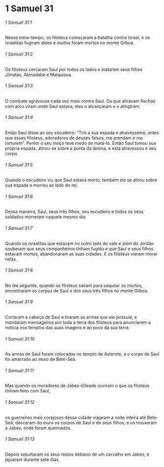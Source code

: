 # 1 Samuel 31

###### 1 Samuel 31:1

Nesse meio-tempo, os filisteus começaram a batalha contra Israel, e os israelitas fugiram deles e muitos foram mortos no monte Gilboa.

###### 1 Samuel 31:2

Os filisteus cercaram Saul por todos os lados e mataram seus filhos Jônatas, Abinadabe e Malquisua.

###### 1 Samuel 31:3

O combate agravouse cada vez mais contra Saul. Os que atiravam flechas com arco viram onde Saul estava; eles o alcançaram e o atingiram.

###### 1 Samuel 31:4

Então Saul disse ao seu escudeiro: “Tire a sua espada e atravesseme, antes que esses filisteus, adoradores de deuses falsos, me prendam e me torturem”. Porém o seu moço teve medo de matá-lo. Então Saul tomou sua própria espada, atirou-se sobre a ponta da lâmina, e esta atravessou o seu corpo.

###### 1 Samuel 31:5

Quando o escudeiro viu que Saul estava morto, também ele se atirou sobre sua espada e morreu ao lado do rei.

###### 1 Samuel 31:6

Dessa maneira, Saul, seus três filhos, seu escudeiro e todos os seus soldados morreram naquele mesmo dia.

###### 1 Samuel 31:7

Quando os israelitas que estavam no outro lado do vale e além do Jordão souberam que seus companheiros tinham fugido e que Saul e seus filhos estavam mortos, abandonaram as suas cidades. E os filisteus vieram morar nelas.

###### 1 Samuel 31:8

No dia seguinte, quando os filisteus saíram para saquear os mortos, encontraram os corpos de Saul e dos seus três filhos no monte Gilboa.

###### 1 Samuel 31:9

Cortaram a cabeça de Saul e tiraram as armas que ele possuía, e mandaram mensageiros por toda a terra dos filisteus para anunciarem a notícia nos templos das suas imagens e ao povo da sua terra.

###### 1 Samuel 31:10

As armas de Saul foram colocadas no templo de Asterote, e o corpo de Saul foi amarrado ao muro de Bete-Seã.

###### 1 Samuel 31:11

Mas quando os moradores de Jabes-Gileade ouviram o que os filisteus tinham feito com Saul,

###### 1 Samuel 31:12

os guerreiros mais corajosos dessa cidade viajaram a noite inteira até Bete-Seã; desceram do muro os corpos de Saul e de seus filhos, e os trouxeram a Jabes, onde foram queimados.

###### 1 Samuel 31:13

Depois sepultaram os seus restos debaixo de um carvalho em Jabes, e jejuaram durante sete dias.

